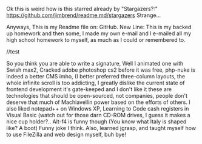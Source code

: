 Ok this is weird how is this starred already by "Stargazers?:"
https://github.com/jimbrend/readme.md/stargazers
Strange...

Anyways,
This is my Readme file on:
GitHub.
New Line:
This is my backed up homework and then some, I made my own e-mail and I e-mailed all my high school homework to myself, as much as I could or remembered to.

//test

So you think you are able to write a signature,
Well I animated one with Swish max2,
Cracked adobe photoshop cs2 before it was free, php-nuke is indeed a better CMS imho, (I better preferred three-column layouts, the whole infinite scroll is too addicting, I greatly dislike the current state of frontend development it's gate-keeped and I don't like it these are technologies that should be open-sourced, not companies, people don't deserve that much of Machiavellin power based on the efforts of others. 
I also liked notepad++ on Windows XP, Learning to Code cash registers in Visual Basic (watch out for those darn CD-ROM drives, I guess it makes a nice cup holder?.. Alt-f4 is funny though (You know what Italy is shaped like?  A boot)  Funny joke I think. Also, learned jgrasp, and taught myself how to use FileZilla and web design myself, buh bye!
